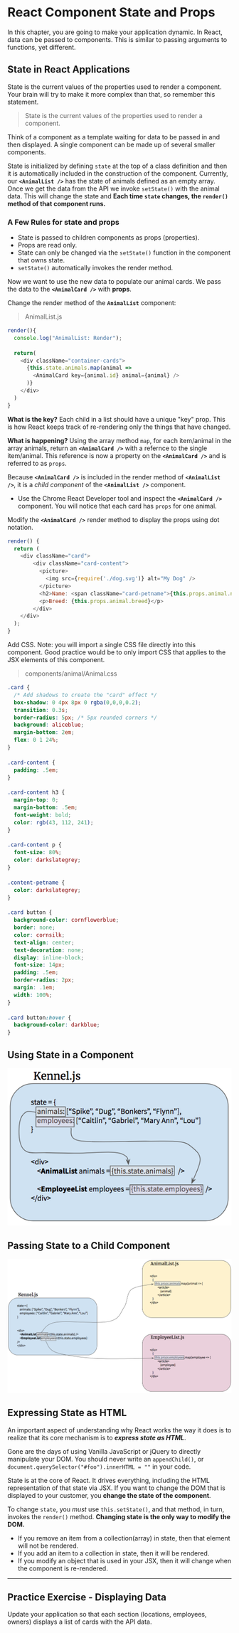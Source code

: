 # React Component State and Props

In this chapter, you are going to make your application dynamic. In React, data can be passed to components. This is similar to passing arguments to functions, yet different.

## State in React Applications

State is the current values of the properties used to render a component. Your brain will try to make it more complex than that, so remember this statement.

> State is the current values of the properties used to render a component.

Think of a component as a template waiting for data to be passed in and then displayed. A single component can be made up of several smaller components.

State is initialized by defining `state` at the top of a class definition and then it is automatically included in the construction of the component. Currently, our **`<AnimalList />`** has the state of animals defined as an empty array. Once we get the data from the API we invoke `setState()` with the animal data. This will change the state and **Each time `state` changes, the `render()` method of that component runs.**

### A Few Rules for state and props
* State is passed to children components as props (properties).
* Props are read only.
* State can only be changed via the `setState()` function in the component that owns state.
* `setState()` automatically invokes the render method.


Now we want to use the new data to populate our animal cards. We pass the data to the **`<AnimalCard />`** with **props**.

Change the render method of the **`AnimalList`** component:

> AnimalList.js
```js
render(){
  console.log("AnimalList: Render");

  return(
    <div className="container-cards">
      {this.state.animals.map(animal =>
        <AnimalCard key={animal.id} animal={animal} />
      )}
    </div>
  )
}
```

**What is the key?** Each child in a list should have a unique "key" prop. This is how React keeps track of re-rendering only the things that have changed.

**What is happening?** Using the array method `map`, for each item/animal in the array animals, return an **`<AnimalCard />`** with a refernce to the single item/animal. This reference is now a property on the **`<AnimalCard />`** and is referred to as `props`.

Because **`<AnimalCard />`** is included in the render method of **`<AnimalList />`**, it is a  _child component_ of the **`<AnimalList />`** component.

* Use the Chrome React Developer tool and inspect the **`<AnimalCard />`** component. You will notice that each card has `props` for one animal.

Modify the **`<AnimalCard />`** render method to display the props using dot notation.

```js
render() {
  return (
    <div className="card">
        <div className="card-content">
          <picture>
            <img src={require('./dog.svg')} alt="My Dog" />
          </picture>
          <h2>Name: <span className="card-petname">{this.props.animal.name}</span></h2>
          <p>Breed: {this.props.animal.breed}</p>
        </div>
    </div>
  );
}

```

Add CSS. Note: you will import a single CSS file directly into this component. Good practice would be to only import CSS that applies to the JSX elements of this component.


> components/animal/Animal.css

```css
.card {
  /* Add shadows to create the "card" effect */
  box-shadow: 0 4px 8px 0 rgba(0,0,0,0.2);
  transition: 0.3s;
  border-radius: 5px; /* 5px rounded corners */
  background: aliceblue;
  margin-bottom: 2em;
  flex: 0 1 24%;
}

.card-content {
  padding: .5em;
}

.card-content h3 {
  margin-top: 0;
  margin-bottom: .5em;
  font-weight: bold;
  color: rgb(43, 112, 241);
}

.card-content p {
  font-size: 80%;
  color: darkslategrey;
}

.content-petname {
  color: darkslategrey;
}

.card button {
  background-color: cornflowerblue;
  border: none;
  color: cornsilk;
  text-align: center;
  text-decoration: none;
  display: inline-block;
  font-size: 14px;
  padding: .5em;
  border-radius: 2px;
  margin: .1em;
  width: 100%;
}

.card button:hover {
  background-color: darkblue;
}
```

## Using State in a Component

![](./images/state.png)

## Passing State to a Child Component

![](./images/statetoprops.png)



## Expressing State as HTML

An important aspect of understanding why React works the way it does is to realize that its core mechanism is to **_express state as HTML_**.

Gone are the days of using Vanilla JavaScript or jQuery to directly manipulate your DOM. You should never write an `appendChild()`, or `document.querySelector("#foo").innerHTML = ""` in your code.

State is at the core of React. It drives everything, including the HTML representation of that state via JSX. If you want to change the DOM that is displayed to your customer, you **change the state of the component**.

To change `state`, you _must_ use `this.setState()`, and that method, in turn, invokes the `render()` method. **Changing state is the only way to modify the DOM.**

* If you remove an item from a collection(array) in state, then that element will not be rendered.
* If you add an item to a collection in state, then it will be rendered.
* If you modify an object that is used in your JSX, then it will change when the component is re-rendered.


---

## Practice Exercise - Displaying Data

Update your application so that each section (locations, employees, owners) displays a list of cards with the API data.




